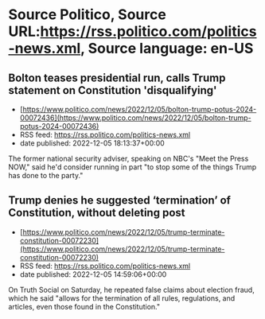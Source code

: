 # Source Politico, Source URL:https://rss.politico.com/politics-news.xml, Source language: en-US

## Bolton teases presidential run, calls Trump statement on Constitution 'disqualifying'
 - [https://www.politico.com/news/2022/12/05/bolton-trump-potus-2024-00072436](https://www.politico.com/news/2022/12/05/bolton-trump-potus-2024-00072436)
 - RSS feed: https://rss.politico.com/politics-news.xml
 - date published: 2022-12-05 18:13:37+00:00

The former national security adviser, speaking on NBC's "Meet the Press NOW," said he'd consider running in part "to stop some of the things Trump has done to the party."

## Trump denies he suggested ‘termination’ of Constitution, without deleting post
 - [https://www.politico.com/news/2022/12/05/trump-terminate-constitution-00072230](https://www.politico.com/news/2022/12/05/trump-terminate-constitution-00072230)
 - RSS feed: https://rss.politico.com/politics-news.xml
 - date published: 2022-12-05 14:59:06+00:00

On Truth Social on Saturday, he repeated false claims about election fraud, which he said "allows for the termination of all rules, regulations, and articles, even those found in the Constitution."
